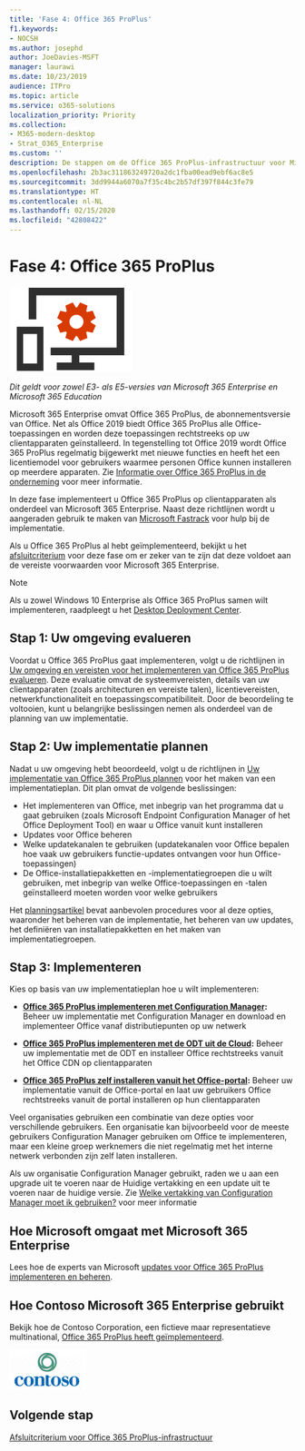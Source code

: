 ```yaml
---
title: 'Fase 4: Office 365 ProPlus'
f1.keywords:
- NOCSH
ms.author: josephd
author: JoeDavies-MSFT
manager: laurawi
ms.date: 10/23/2019
audience: ITPro
ms.topic: article
ms.service: o365-solutions
localization_priority: Priority
ms.collection:
- M365-modern-desktop
- Strat_O365_Enterprise
ms.custom: ''
description: De stappen om de Office 365 ProPlus-infrastructuur voor Microsoft 365 Enterprise te implementeren.
ms.openlocfilehash: 2b3ac311863249720a2dc1fba00ead9ebf6ac8e5
ms.sourcegitcommit: 3dd9944a6070a7f35c4bc2b57df397f844c3fe79
ms.translationtype: HT
ms.contentlocale: nl-NL
ms.lasthandoff: 02/15/2020
ms.locfileid: "42808422"
---
```

# <a name="phase-4-office-365-proplus"></a>Fase 4: Office 365 ProPlus

![Fase 4: Office 365 ProPlus](../media/deploy-foundation-infrastructure/O365proplus_icon.png)

*Dit geldt voor zowel E3- als E5-versies van Microsoft 365 Enterprise en Microsoft 365 Education*

Microsoft 365 Enterprise omvat Office 365 ProPlus, de abonnementsversie van Office. Net als Office 2019 biedt Office 365 ProPlus alle Office-toepassingen en worden deze toepassingen rechtstreeks op uw clientapparaten geïnstalleerd. In tegenstelling tot Office 2019 wordt Office 365 ProPlus regelmatig bijgewerkt met nieuwe functies en heeft het een licentiemodel voor gebruikers waarmee personen Office kunnen installeren op meerdere apparaten. Zie [Informatie over Office 365 ProPlus in de onderneming](https://docs.microsoft.com/deployoffice/about-office-365-proplus-in-the-enterprise) voor meer informatie.

In deze fase implementeert u Office 365 ProPlus op clientapparaten als onderdeel van Microsoft 365 Enterprise. Naast deze richtlijnen wordt u aangeraden gebruik te maken van [Microsoft Fastrack](https://fasttrack.microsoft.com/office) voor hulp bij de implementatie. 

Als u Office 365 ProPlus al hebt geïmplementeerd, bekijkt u het [afsluitcriterium](office365proplus-exit-criteria.md) voor deze fase om er zeker van te zijn dat deze voldoet aan de vereiste voorwaarden voor Microsoft 365 Enterprise.

>[!Note]
>Als u zowel Windows 10 Enterprise als Office 365 ProPlus samen wilt implementeren, raadpleegt u het [Desktop Deployment Center](desktop-deployment-center-home.md).
>

## <a name="step-1-assess-your-environment"></a>Stap 1: Uw omgeving evalueren

Voordat u Office 365 ProPlus gaat implementeren, volgt u de richtlijnen in [Uw omgeving en vereisten voor het implementeren van Office 365 ProPlus evalueren](https://docs.microsoft.com/DeployOffice/assess-office-365-proplus). Deze evaluatie omvat de systeemvereisten, details van uw clientapparaten (zoals architecturen en vereiste talen), licentievereisten, netwerkfunctionaliteit en toepassingscompatibiliteit. Door de beoordeling te voltooien, kunt u belangrijke beslissingen nemen als onderdeel van de planning van uw implementatie.

## <a name="step-2-plan-your-deployment"></a>Stap 2: Uw implementatie plannen

Nadat u uw omgeving hebt beoordeeld, volgt u de richtlijnen in [Uw implementatie van Office 365 ProPlus plannen](https://docs.microsoft.com/DeployOffice/plan-office-365-proplus) voor het maken van een implementatieplan. Dit plan omvat de volgende beslissingen: 

- Het implementeren van Office, met inbegrip van het programma dat u gaat gebruiken (zoals Microsoft Endpoint Configuration Manager of het Office Deployment Tool) en waar u Office vanuit kunt installeren
- Updates voor Office beheren
- Welke updatekanalen te gebruiken (updatekanalen voor Office bepalen hoe vaak uw gebruikers functie-updates ontvangen voor hun Office-toepassingen)
- De Office-installatiepakketten en -implementatiegroepen die u wilt gebruiken, met inbegrip van welke Office-toepassingen en -talen geïnstalleerd moeten worden voor welke gebruikers

Het [planningsartikel](https://docs.microsoft.com/DeployOffice/plan-office-365-proplus) bevat aanbevolen procedures voor al deze opties, waaronder het beheren van de implementatie, het beheren van uw updates, het definiëren van installatiepakketten en het maken van implementatiegroepen. 

## <a name="step-3-deploy"></a>Stap 3: Implementeren

Kies op basis van uw implementatieplan hoe u wilt implementeren:

- **[Office 365 ProPlus implementeren met Configuration Manager](https://docs.microsoft.com/deployoffice/deploy-office-365-proplus-with-system-center-configuration-manager):** Beheer uw implementatie met Configuration Manager en download en implementeer Office vanaf distributiepunten op uw netwerk

- **[Office 365 ProPlus implementeren met de ODT uit de Cloud](https://docs.microsoft.com/deployoffice/deploy-office-365-proplus-from-the-cloud):** Beheer uw implementatie met de ODT en installeer Office rechtstreeks vanuit het Office CDN op clientapparaten
 
- **[Office 365 ProPlus zelf installeren vanuit het Office-portal](https://docs.microsoft.com/deployoffice/manage-software-download-settings-office-365):** Beheer uw implementatie vanuit de Office-portal en laat uw gebruikers Office rechtstreeks vanuit de portal installeren op hun clientapparaten

Veel organisaties gebruiken een combinatie van deze opties voor verschillende gebruikers. Een organisatie kan bijvoorbeeld voor de meeste gebruikers Configuration Manager gebruiken om Office te implementeren, maar een kleine groep werknemers die niet regelmatig met het interne netwerk verbonden zijn zelf laten installeren. 

Als uw organisatie Configuration Manager gebruikt, raden we u aan een upgrade uit te voeren naar de Huidige vertakking en een update uit te voeren naar de huidige versie. Zie [Welke vertakking van Configuration Manager moet ik gebruiken?](https://docs.microsoft.com/configmgr/core/understand/which-branch-should-i-use) voor meer informatie

## <a name="how-microsoft-does-microsoft-365-enterprise"></a>Hoe Microsoft omgaat met Microsoft 365 Enterprise

Lees hoe de experts van Microsoft [updates voor Office 365 ProPlus implementeren en beheren](https://www.microsoft.com/itshowcase/deploying-and-managing-microsoft-365#primaryR7).

## <a name="how-contoso-did-microsoft-365-enterprise"></a>Hoe Contoso Microsoft 365 Enterprise gebruikt

Bekijk hoe de Contoso Corporation, een fictieve maar representatieve multinational, [Office 365 ProPlus heeft geïmplementeerd](contoso-o365pp.md).

![Contoso Corporation](../media/contoso-overview/contoso-icon.png)

## <a name="next-step"></a>Volgende stap

[Afsluitcriterium voor Office 365 ProPlus-infrastructuur](office365proplus-exit-criteria.md)
